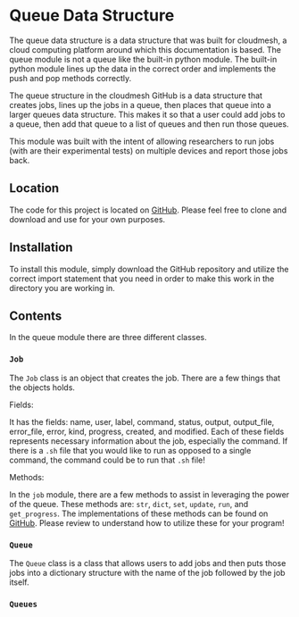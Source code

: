 # Queue Data Structure

The queue data structure is a data structure that was built for cloudmesh, a cloud computing platform around which this documentation is based. The queue module is not a queue like the built-in python module. The built-in python module lines up the data in the correct order and implements the push and pop methods correctly. 

The queue structure in the cloudmesh GitHub is a data structure that creates jobs, lines up the jobs in a queue, then places that queue into a larger queues data structure. This makes it so that a user could add jobs to a queue, then add that queue to a list of queues and then run those queues.

This module was built with the intent of allowing researchers to run jobs (with are their experimental tests) on multiple devices and report those jobs back. 

## Location

The code for this project is located on [GitHub](https://github.com/cloudmesh/cloudmesh-cc/blob/main/cloudmesh/cc/queue.py). Please feel free to clone and download and use for your own purposes. 

## Installation

To install this module, simply download the GitHub repository and utilize the correct import statement that you need in order to make this work in the directory you are working in. 

## Contents

In the queue module there are three different classes. 

### `Job`

The `Job` class is an object that creates the job. There are a few things that the objects holds. 

Fields:

It has the fields: name, user, label, command, status, output, output_file, error_file, error, kind, progress, created, and modified. Each of these fields represents necessary information about the job, especially the command. If there is a `.sh` file that you would like to run as opposed to a single command, the command could be to run that `.sh` file!

Methods:

In the `job` module, there are a few methods to assist in leveraging the power of the queue. These methods are: `str`, `dict`, `set`, `update`, `run`, and `get_progress`. The implementations of these methods can be found on [GitHub](https://github.com/cloudmesh/cloudmesh-cc/blob/main/cloudmesh/cc/queue.py). Please review to understand how to utilize these for your program!

### `Queue`

The `Queue` class is a class that allows users to add jobs and then puts those jobs into a dictionary structure with the name of the job followed by the job itself. 

### `Queues`


